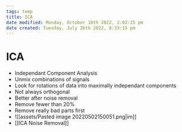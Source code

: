 ```yaml
---
tags: temp
title: ICA
date modified: Monday, October 10th 2022, 2:02:25 pm
date created: Tuesday, July 26th 2022, 8:33:15 pm
---
```


# ICA
- Independant Component Analysis
- Unmix combinations of signals
- Look for rotations of data into maximally independant components
- Not always orthogonal
- Better after noise removal
- Remove fewer than 20%
- Remove really bad parts first
- ![[assets/Pasted image 20220502150051.png|im]]
- [[ICA Noise Removal]]


